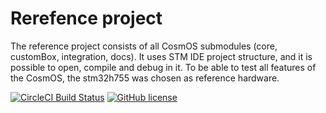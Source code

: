 # Rerefence project
The reference project consists of all CosmOS submodules (core, customBox, integration, docs). It uses STM IDE project structure, and it is possible to open, compile and debug in it. To be able to test all features of the CosmOS, the stm32h755 was chosen as reference hardware.


[![CircleCI Build Status](https://circleci.com/gh/circleci/circleci-docs.svg?style=shield)](https://app.circleci.com/pipelines/github/CosmOS-Creators/reference_project_stmIDE) [![GitHub license](https://img.shields.io/badge/license-MIT-blue.svg)](https://github.com/CosmOS-Creators/reference_project_stmIDE/blob/master/LICENSE)
